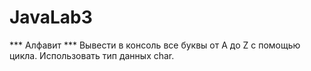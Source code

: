 # JavaLab3

*** Алфавит ***
Вывести в консоль все буквы от A до Z с помощью цикла. Использовать тип данных char.

